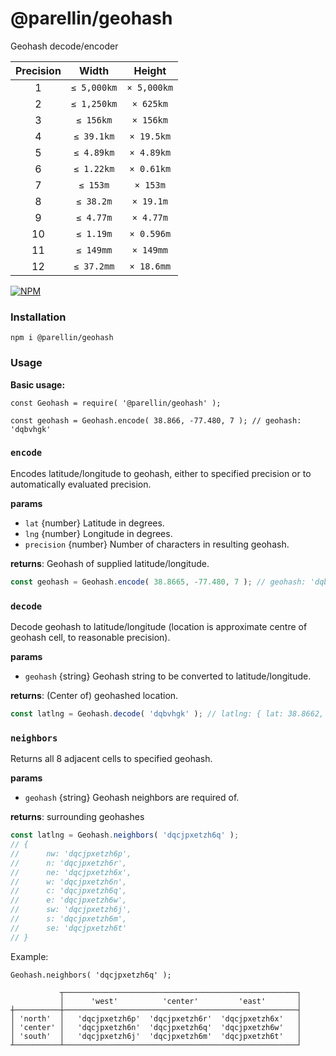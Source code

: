 # @parellin/geohash

Geohash decode/encoder

| Precision | Width       | Height      |
|:---------:|:-----------:|:-----------:|
| 1         | `≤ 5,000km` | `× 5,000km` |
| 2         | `≤ 1,250km` | `× 625km`   |
| 3         | `≤ 156km`   | `× 156km`   |
| 4         | `≤ 39.1km`  | `× 19.5km`  |
| 5         | `≤ 4.89km`  | `× 4.89km`  |
| 6         | `≤ 1.22km`  | `× 0.61km`  |
| 7         | `≤ 153m`    | `× 153m`    |
| 8         | `≤ 38.2m`   | `× 19.1m`   |
| 9         | `≤ 4.77m`   | `× 4.77m`   |
| 10        | `≤ 1.19m`   | `× 0.596m`  |
| 11        | `≤ 149mm`   | `× 149mm`   |
| 12        | `≤ 37.2mm`  | `× 18.6mm`  |

[![NPM](https://nodei.co/npm/@parellin/geohash.png?downloads=true&stars=true&downloadRank=true)](https://www.npmjs.com/package/@parellin/lightmap)

### Installation

`npm i @parellin/geohash`

### Usage

**Basic usage:**
```
const Geohash = require( '@parellin/geohash' );

const geohash = Geohash.encode( 38.866, -77.480, 7 ); // geohash: 'dqbvhgk'
```

### `encode`

Encodes latitude/longitude to geohash, either to specified precision or to automatically evaluated precision.

**params**
- `lat` {number} Latitude in degrees.
- `lng` {number} Longitude in degrees.
- `precision` {number} Number of characters in resulting geohash.

**returns**: Geohash of supplied latitude/longitude.

```javascript
const geohash = Geohash.encode( 38.8665, -77.480, 7 ); // geohash: 'dqbvhgk'
```

### `decode`

Decode geohash to latitude/longitude (location is approximate centre of geohash cell, to reasonable precision).
	 
**params**
- `geohash` {string} Geohash string to be converted to latitude/longitude.

**returns**: (Center of) geohashed location.

```javascript
const latlng = Geohash.decode( 'dqbvhgk' ); // latlng: { lat: 38.8662, lng: -77.4804 }
```

### `neighbors`

Returns all 8 adjacent cells to specified geohash.

**params**
- `geohash` {string} Geohash neighbors are required of.

**returns**: surrounding geohashes

```javascript
const latlng = Geohash.neighbors( 'dqcjpxetzh6q' );
// {
// 		nw: 'dqcjpxetzh6p',
// 		n: 'dqcjpxetzh6r',
// 		ne: 'dqcjpxetzh6x',
// 		w: 'dqcjpxetzh6n',
// 		c: 'dqcjpxetzh6q',
// 		e: 'dqcjpxetzh6w',
// 		sw: 'dqcjpxetzh6j',
// 		s: 'dqcjpxetzh6m',
// 		se: 'dqcjpxetzh6t'
// }
```

Example:

`Geohash.neighbors( 'dqcjpxetzh6q' );`

```
           ┬────────────────────────────────────────────────────┐
           │      'west'          'center'         'east'       │
┼──────────┼────────────────────────────────────────────────────┤
│ 'north'  │   'dqcjpxetzh6p'  'dqcjpxetzh6r'  'dqcjpxetzh6x'   │
│ 'center' │   'dqcjpxetzh6n'  'dqcjpxetzh6q'  'dqcjpxetzh6w'   │
│ 'south'  │   'dqcjpxetzh6j'  'dqcjpxetzh6m'  'dqcjpxetzh6t'   │
┴──────────┴────────────────────────────────────────────────────┘
```

